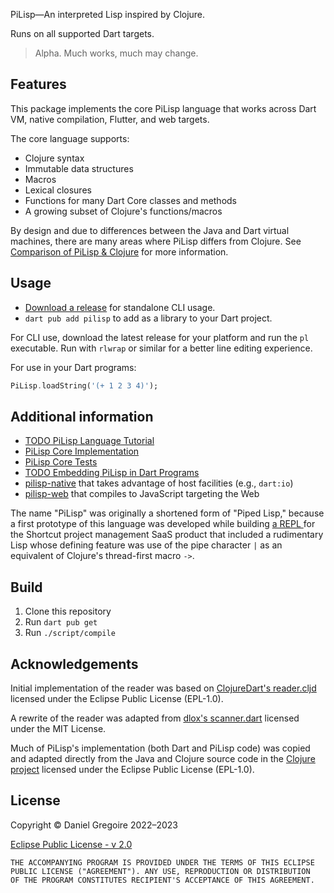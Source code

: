 PiLisp—An interpreted Lisp inspired by Clojure.

Runs on all supported Dart targets.

> Alpha. Much works, much may change.

## Features

This package implements the core PiLisp language that works across Dart VM,
native compilation, Flutter, and web targets.

The core language supports:

* Clojure syntax
* Immutable data structures
* Macros
* Lexical closures
* Functions for many Dart Core classes and methods
* A growing subset of Clojure's functions/macros

By design and due to differences between the Java and Dart virtual machines,
there are many areas where PiLisp differs from Clojure. See [Comparison of
PiLisp & Clojure](doc/Comparison-PiLisp-Clojure.md) for more information.

## Usage

* [Download a release][releases] for standalone CLI usage.
* `dart pub add pilisp` to add as a library to your Dart project.

For CLI use, download the latest release for your platform and run the `pl`
executable. Run with `rlwrap` or similar for a better line editing
experience.

For use in your Dart programs:

```dart
PiLisp.loadString('(+ 1 2 3 4)');
```

## Additional information

* [TODO PiLisp Language Tutorial][tutorial]
* [PiLisp Core Implementation][pilisp-core]
* [PiLisp Core Tests][pilisp-tests]
* [TODO Embedding PiLisp in Dart Programs][embedding]
* [pilisp-native] that takes advantage of host facilities (e.g., `dart:io`)
* [pilisp-web] that compiles to JavaScript targeting the Web

The name "PiLisp" was originally a shortened form of "Piped Lisp," because a
first prototype of this language was developed while building [a REPL
](https://github.com/semperos/shortcut-repl) for the Shortcut project management
SaaS product that included a rudimentary Lisp whose defining feature was use of
the pipe character `|` as an equivalent of Clojure's thread-first macro `->`.

## Build

1. Clone this repository
1. Run `dart pub get`
1. Run `./script/compile`

## Acknowledgements

Initial implementation of the reader was based on [ClojureDart's reader.cljd](https://github.com/Tensegritics/ClojureDart/blob/8a1b9ba5096bd88ae17a5960d9c3a20bebabfefd/clj/src/cljd/reader.cljd) licensed under the Eclipse Public License (EPL-1.0).

A rewrite of the reader was adapted from [dlox's scanner.dart](https://github.com/BertrandBev/dlox/blob/2879b46c1bda66c9e35291e0e42899ebeb01e54f/lib/scanner.dart) licensed under the MIT License.

Much of PiLisp's implementation (both Dart and PiLisp code) was copied and adapted directly from the Java and Clojure source code in the [Clojure project](https://github.com/clojure/clojure) licensed under the Eclipse Public License (EPL-1.0).

## License

Copyright © Daniel Gregoire 2022–2023

[Eclipse Public License - v 2.0](https://www.eclipse.org/org/documents/epl-2.0/EPL-2.0.txt)

    THE ACCOMPANYING PROGRAM IS PROVIDED UNDER THE TERMS OF THIS ECLIPSE
    PUBLIC LICENSE ("AGREEMENT"). ANY USE, REPRODUCTION OR DISTRIBUTION
    OF THE PROGRAM CONSTITUTES RECIPIENT'S ACCEPTANCE OF THIS AGREEMENT.


<!-- Links -->

[embedding]: https://github.com/pilisp/pilisp/blob/main/doc/Embedding.md
[pilisp-core]: https://github.com/pilisp/pilisp/blob/main/lib/src/pilisp_core_pilisp.dart
[pilisp-native]: https://github.com/pilisp/pilisp-native
[pilisp-org]: https://github.com/pilisp
[pilisp-tests]: https://github.com/pilisp/pilisp/blob/main/test/pilisp_test.dart
[pilisp-web]: https://github.com/pilisp/pilisp-web
[releases]: https://github.com/pilisp/pilisp/releases
[tutorial]: https://github.com/pilisp/pilisp/blob/main/doc/Tutorial.md

